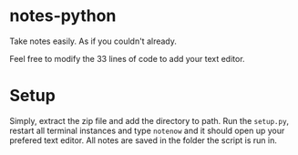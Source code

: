 # notes-python
Take notes easily. As if you couldn't already.

Feel free to modify the 33 lines of code to add your text editor.

# Setup
Simply, extract the zip file and add the directory to path. Run the `setup.py`, restart all terminal instances and type `notenow` and it should open up your prefered text editor. All notes are saved in the folder the script is run in.



